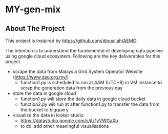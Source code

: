 # MY-gen-mix
## About The Project
This project is insipired by https://github.com/djouallah/AEMO

The intention is to understand the fundemental of developing data pipeline using google cloud ecosystem.
Following are the key deliverables for this project
- scrape the data from Malaysia Grid System Operator Website (https://www.gso.org.my/)
  - function1.py is scheduled to run at 4AM (UTC+8) in VM instance to scrap the generation data from the previous day
- store the data in google cloud
  - function1.py will store the daily data in google cloud bucket
  - function2.py will run at after function1.py to transfer the data from the bucket to bigquery
- visualize the data in looker studio
  - https://datastudio.google.com/s/jlz1yVWGaXo
  - to do: add other meaningful visualisations
